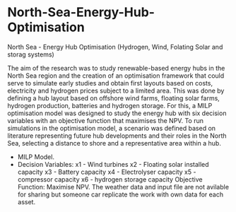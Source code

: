 # North-Sea-Energy-Hub-Optimisation
North Sea - Energy Hub Optimisation (Hydrogen, Wind, Folating Solar and storag systems)

The aim of the research was to study renewable-based energy hubs in the North Sea region and the creation of an optimisation framework that could serve to simulate early studies and obtain first layouts based on costs, electricity and hydrogen prices subject to a limited area. This was done by defining a hub layout based on offshore wind farms, floating solar farms, hydrogen production, batteries and hydrogen storage. For this, a MILP optimisation model was designed to study the energy hub with six decision variables with an objective function that maximises the NPV. To run simulations in the optimisation model, a scenario was defined based on literature representing future hub developments and their roles in the North Sea, selecting a distance to shore and a representative area within a hub.

- MILP Model.
- Decision Variables:
  x1 - Wind turbines
  x2 - Floating solar installed capacity
  x3 - Battery capacity
  x4 - Electrolyser capacity
  x5 - compressor capacity
  x6 - hydrogen storage capacity
  Objective Function: Maximise NPV. 
  The weather data and input file are not avilable for sharing but someone car replicate the work with own data for each asset. 
